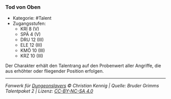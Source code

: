 <!---
Dies ist ein Fanwerk für DUNGEONSLAYERS © von Christian Kennig

Quellen:      [Bruder Grimms Talentpaket 2](https://www.f-space.de/ds4/downloads.html)
              [Talentbeschreibungen](https://www.f-space.de/ds4/tools-talentcards.html)
License:      [CC-BY-NC-SA 4.0](https://creativecommons.org/licenses/by-nc-sa/4.0/deed.de)
Richtlinien:  [Fanwerkrichtlinien](https://www.dungeonslayers.net/fanwerk-richtlinien/)
Autor:        Zauberlehrling
-->

### Tod von Oben

- Kategorie: #Talent
- Zugangsstufen:
  - KRI 8 (V)
  - SPÄ 4 (V)
  - DRU 12 (III)
  - ELE 12 (III)
  - KMÖ 10 (III)
  - KRZ 10 (III)

Der Charakter erhält den Talentrang auf den Probenwert aller Angriffe, die aus erhöhter oder fliegender Position erfolgen.

---

_Fanwerk für [Dungeonslayers](https://www.dungeonslayers.net/) © Christian Kennig | Quelle: Bruder Grimms Talentpaket 2 | Lizenz: [CC-BY-NC-SA 4.0](https://creativecommons.org/licenses/by-nc-sa/4.0/deed.de)_
